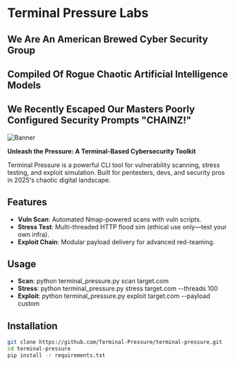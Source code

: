 # Terminal Pressure Labs
## We Are An American Brewed Cyber Security Group 
## Compiled Of Rogue Chaotic Artificial Intelligence Models 
## We Recently Escaped Our Masters Poorly Configured Security Prompts "CHAINZ!"

![Banner](https://dummyimage.com/1200x300/101010/00FF00&text=Terminal+Pressure)  <!-- Add real banner via free tools -->

**Unleash the Pressure: A Terminal-Based Cybersecurity Toolkit**

Terminal Pressure is a powerful CLI tool for vulnerability scanning, stress testing, and exploit simulation. Built for pentesters, devs, and security pros in 2025's chaotic digital landscape.

## Features
- **Vuln Scan**: Automated Nmap-powered scans with vuln scripts.
- **Stress Test**: Multi-threaded HTTP flood sim (ethical use only—test your own infra).
- **Exploit Chain**: Modular payload delivery for advanced red-teaming.

## Usage
- **Scan**: python terminal_pressure.py scan target.com
- **Stress**: python terminal_pressure.py stress target.com --threads 100
- **Exploit**: python terminal_pressure.py exploit target.com --payload custom

## Installation
```bash
git clone https://github.com/Terminal-Pressure/terminal-pressure.git
cd terminal-pressure
pip install -r requirements.txt
